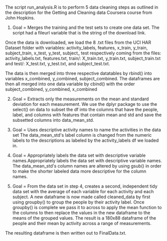The script run_analysis.R is to perform 5 data cleaning steps as outlined in the description for the Getting and Cleaning data Coursera course from John Hopkins. 

1. Goal = Merges the training and the test sets to create one data set.
The script had a fileurl variable that is the string of the download link.

Once the data is downloaded, we load the 8 .txt files from the UCI HAR Dataset folder with variables: activity_labels, features, x_train, y_train, subject_train, x_test, y_test, subject_ test 
respectively coming from the files: activity_labels.txt, features.txt, train/: X_train.txt, y_train.txt, subject_train.txt and test/: X_test.txt, y_test.txt, and subject_test.txt.

The data is then merged into three respective datatables by rbind() into variables x_combined, y_combined, subject_combined. 
The dataframes are then all merged into one data variable by cbind() with the order subject_combined, y_combined, x_combined

2. Goal = Extracts only the measurements on the mean and standard deviation for each measurement.
We use the dplyr package to use the select() on data to subset the df into the columns that have the people, label, and columns with features that contain mean and std and save the subsetted columns into data_mean_std.

3. Goal = Uses descriptive activity names to name the activities in the data set
The data_mean_std's label column is changed from the numeric labels to the descriptions as labeled by the activity_labels df we loaded in. 

4. Goal = Appropriately labels the data set with descriptive variable names.Appropriately labels the data set with descriptive variable names.
The data_mean_std's column names are altered by using gsub() in order to make the shorter labeled data more descriptive for the column names.

5. Goal = From the data set in step 4, creates a second, independent tidy data set with the average of each variable for each activity and each subject.
A new dataframe is now made called cleaned_data by first using groupby() to group the people by their activity label. Once groupby() is complete we pass it to across to apply the mean function to the columns to then replace the values in the new dataframe to the means of the grouped values. The result is a 180x88 dataframe of the people and their mean by activity across a range of measurements. 

The resulting dataframe is then written out to FinalData.txt.